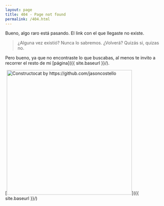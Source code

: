 ```yaml
---
layout: page
title: 404 - Page not found
permalink: /404.html
---
```


Bueno, algo raro está pasando. El link con el que llegaste no existe. 

> ¿Alguna vez existió?
> Nunca lo sabremos.
> ¿Volverá?
> Quizás si, quizas no.

Pero bueno, ya que no encontraste lo que buscabas, al menos te invito a recorrer el resto de mi [página]({{ site.baseurl }}/).

[<img src="{{ site.baseurl }}/images/404.jpg" alt="Constructocat by https://github.com/jasoncostello" style="width: 400px;"/>]({{ site.baseurl }}/)

